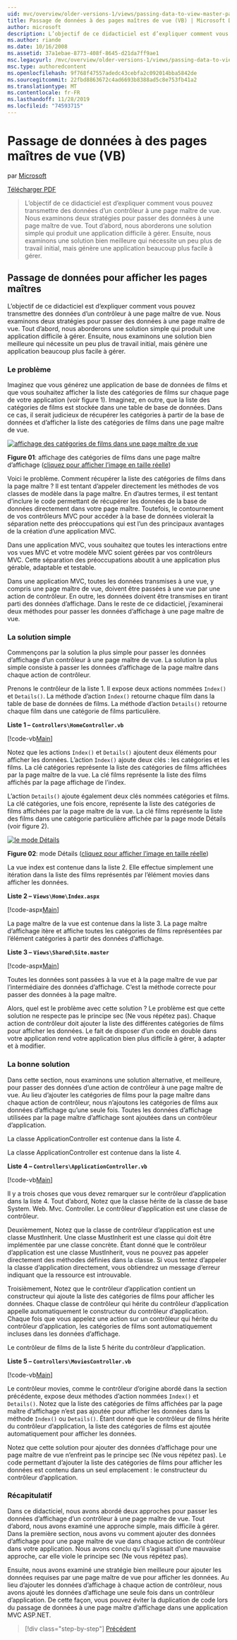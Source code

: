 ```yaml
---
uid: mvc/overview/older-versions-1/views/passing-data-to-view-master-pages-vb
title: Passage de données à des pages maîtres de vue (VB) | Microsoft Docs
author: microsoft
description: L’objectif de ce didacticiel est d’expliquer comment vous pouvez transmettre des données d’un contrôleur à une page maître de vue. Nous examinons deux stratégies pour passer des données à une vue m...
ms.author: riande
ms.date: 10/16/2008
ms.assetid: 37a1ebae-8773-408f-8645-d21da7ff9ae1
msc.legacyurl: /mvc/overview/older-versions-1/views/passing-data-to-view-master-pages-vb
msc.type: authoredcontent
ms.openlocfilehash: 9f768f47557adedc43cebfa2c092014bba5842de
ms.sourcegitcommit: 22fbd8863672c4ad6693b8388ad5c8e753fb41a2
ms.translationtype: MT
ms.contentlocale: fr-FR
ms.lasthandoff: 11/28/2019
ms.locfileid: "74593715"
---
```

# <a name="passing-data-to-view-master-pages-vb"></a>Passage de données à des pages maîtres de vue (VB)

par [Microsoft](https://github.com/microsoft)

[Télécharger PDF](https://download.microsoft.com/download/e/f/3/ef3f2ff6-7424-48f7-bdaa-180ef64c3490/ASPNET_MVC_Tutorial_13_VB.pdf)

> L’objectif de ce didacticiel est d’expliquer comment vous pouvez transmettre des données d’un contrôleur à une page maître de vue. Nous examinons deux stratégies pour passer des données à une page maître de vue. Tout d’abord, nous aborderons une solution simple qui produit une application difficile à gérer. Ensuite, nous examinons une solution bien meilleure qui nécessite un peu plus de travail initial, mais génère une application beaucoup plus facile à gérer.

## <a name="passing-data-to-view-master-pages"></a>Passage de données pour afficher les pages maîtres

L’objectif de ce didacticiel est d’expliquer comment vous pouvez transmettre des données d’un contrôleur à une page maître de vue. Nous examinons deux stratégies pour passer des données à une page maître de vue. Tout d’abord, nous aborderons une solution simple qui produit une application difficile à gérer. Ensuite, nous examinons une solution bien meilleure qui nécessite un peu plus de travail initial, mais génère une application beaucoup plus facile à gérer.

### <a name="the-problem"></a>Le problème

Imaginez que vous générez une application de base de données de films et que vous souhaitez afficher la liste des catégories de films sur chaque page de votre application (voir figure 1). Imaginez, en outre, que la liste des catégories de films est stockée dans une table de base de données. Dans ce cas, il serait judicieux de récupérer les catégories à partir de la base de données et d’afficher la liste des catégories de films dans une page maître de vue.

[![affichage des catégories de films dans une page maître de vue](passing-data-to-view-master-pages-vb/_static/image2.png)](passing-data-to-view-master-pages-vb/_static/image1.png)

**Figure 01**: affichage des catégories de films dans une page maître d’affichage ([cliquez pour afficher l’image en taille réelle](passing-data-to-view-master-pages-vb/_static/image3.png))

Voici le problème. Comment récupérer la liste des catégories de films dans la page maître ? Il est tentant d’appeler directement les méthodes de vos classes de modèle dans la page maître. En d’autres termes, il est tentant d’inclure le code permettant de récupérer les données de la base de données directement dans votre page maître. Toutefois, le contournement de vos contrôleurs MVC pour accéder à la base de données violerait la séparation nette des préoccupations qui est l’un des principaux avantages de la création d’une application MVC.

Dans une application MVC, vous souhaitez que toutes les interactions entre vos vues MVC et votre modèle MVC soient gérées par vos contrôleurs MVC. Cette séparation des préoccupations aboutit à une application plus gérable, adaptable et testable.

Dans une application MVC, toutes les données transmises à une vue, y compris une page maître de vue, doivent être passées à une vue par une action de contrôleur. En outre, les données doivent être transmises en tirant parti des données d’affichage. Dans le reste de ce didacticiel, j’examinerai deux méthodes pour passer les données d’affichage à une page maître de vue.

### <a name="the-simple-solution"></a>La solution simple

Commençons par la solution la plus simple pour passer les données d’affichage d’un contrôleur à une page maître de vue. La solution la plus simple consiste à passer les données d’affichage de la page maître dans chaque action de contrôleur.

Prenons le contrôleur de la liste 1. Il expose deux actions nommées `Index()` et `Details()`. La méthode d’action `Index()` retourne chaque film dans la table de base de données de films. La méthode d’action `Details()` retourne chaque film dans une catégorie de films particulière.

**Liste 1 – `Controllers\HomeController.vb`**

[!code-vb[Main](passing-data-to-view-master-pages-vb/samples/sample1.vb)]

Notez que les actions `Index()` et `Details()` ajoutent deux éléments pour afficher les données. L’action `Index()` ajoute deux clés : les catégories et les films. La clé catégories représente la liste des catégories de films affichées par la page maître de la vue. La clé films représente la liste des films affichés par la page affichage de l’index.

L’action `Details()` ajoute également deux clés nommées catégories et films. La clé catégories, une fois encore, représente la liste des catégories de films affichées par la page maître de la vue. La clé films représente la liste des films dans une catégorie particulière affichée par la page mode Détails (voir figure 2).

[![le mode Détails](passing-data-to-view-master-pages-vb/_static/image5.png)](passing-data-to-view-master-pages-vb/_static/image4.png)

**Figure 02**: mode Détails ([cliquez pour afficher l’image en taille réelle](passing-data-to-view-master-pages-vb/_static/image6.png))

La vue index est contenue dans la liste 2. Elle effectue simplement une itération dans la liste des films représentés par l’élément movies dans afficher les données.

**Liste 2 – `Views\Home\Index.aspx`**

[!code-aspx[Main](passing-data-to-view-master-pages-vb/samples/sample2.aspx)]

La page maître de la vue est contenue dans la liste 3. La page maître d’affichage itère et affiche toutes les catégories de films représentées par l’élément catégories à partir des données d’affichage.

**Liste 3 – `Views\Shared\Site.master`**

[!code-aspx[Main](passing-data-to-view-master-pages-vb/samples/sample3.aspx)]

Toutes les données sont passées à la vue et à la page maître de vue par l’intermédiaire des données d’affichage. C’est la méthode correcte pour passer des données à la page maître.

Alors, quel est le problème avec cette solution ? Le problème est que cette solution ne respecte pas le principe sec (Ne vous répétez pas). Chaque action de contrôleur doit ajouter la liste des différentes catégories de films pour afficher les données. Le fait de disposer d’un code en double dans votre application rend votre application bien plus difficile à gérer, à adapter et à modifier.

### <a name="the-good-solution"></a>La bonne solution

Dans cette section, nous examinons une solution alternative, et meilleure, pour passer des données d’une action de contrôleur à une page maître de vue. Au lieu d’ajouter les catégories de films pour la page maître dans chaque action de contrôleur, nous n’ajoutons les catégories de films aux données d’affichage qu’une seule fois. Toutes les données d’affichage utilisées par la page maître d’affichage sont ajoutées dans un contrôleur d’application.

La classe ApplicationController est contenue dans la liste 4.

La classe ApplicationController est contenue dans la liste 4.

**Liste 4 – `Controllers\ApplicationController.vb`**

[!code-vb[Main](passing-data-to-view-master-pages-vb/samples/sample4.vb)]

Il y a trois choses que vous devez remarquer sur le contrôleur d’application dans la liste 4. Tout d’abord, Notez que la classe hérite de la classe de base System. Web. Mvc. Controller. Le contrôleur d’application est une classe de contrôleur.

Deuxièmement, Notez que la classe de contrôleur d’application est une classe MustInherit. Une classe MustInherit est une classe qui doit être implémentée par une classe concrète. Étant donné que le contrôleur d’application est une classe MustInherit, vous ne pouvez pas appeler directement des méthodes définies dans la classe. Si vous tentez d’appeler la classe d’application directement, vous obtiendrez un message d’erreur indiquant que la ressource est introuvable.

Troisièmement, Notez que le contrôleur d’application contient un constructeur qui ajoute la liste des catégories de films pour afficher les données. Chaque classe de contrôleur qui hérite du contrôleur d’application appelle automatiquement le constructeur du contrôleur d’application. Chaque fois que vous appelez une action sur un contrôleur qui hérite du contrôleur d’application, les catégories de films sont automatiquement incluses dans les données d’affichage.

Le contrôleur de films de la liste 5 hérite du contrôleur d’application.

**Liste 5 – `Controllers\MoviesController.vb`**

[!code-vb[Main](passing-data-to-view-master-pages-vb/samples/sample5.vb)]

Le contrôleur movies, comme le contrôleur d’origine abordé dans la section précédente, expose deux méthodes d’action nommées `Index()` et `Details()`. Notez que la liste des catégories de films affichées par la page maître d’affichage n’est pas ajoutée pour afficher les données dans la méthode `Index()` ou `Details()`. Étant donné que le contrôleur de films hérite du contrôleur d’application, la liste des catégories de films est ajoutée automatiquement pour afficher les données.

Notez que cette solution pour ajouter des données d’affichage pour une page maître de vue n’enfreint pas le principe sec (Ne vous répétez pas). Le code permettant d’ajouter la liste des catégories de films pour afficher les données est contenu dans un seul emplacement : le constructeur du contrôleur d’application.

### <a name="summary"></a>Récapitulatif

Dans ce didacticiel, nous avons abordé deux approches pour passer les données d’affichage d’un contrôleur à une page maître de vue. Tout d’abord, nous avons examiné une approche simple, mais difficile à gérer. Dans la première section, nous avons vu comment ajouter des données d’affichage pour une page maître de vue dans chaque action de contrôleur dans votre application. Nous avons conclu qu’il s’agissait d’une mauvaise approche, car elle viole le principe sec (Ne vous répétez pas).

Ensuite, nous avons examiné une stratégie bien meilleure pour ajouter les données requises par une page maître de vue pour afficher les données. Au lieu d’ajouter les données d’affichage à chaque action de contrôleur, nous avons ajouté les données d’affichage une seule fois dans un contrôleur d’application. De cette façon, vous pouvez éviter la duplication de code lors du passage de données à une page maître d’affichage dans une application MVC ASP.NET.

> [!div class="step-by-step"]
> [Précédent](creating-page-layouts-with-view-master-pages-vb.md)
